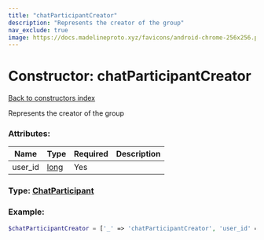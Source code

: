 ```yaml
---
title: "chatParticipantCreator"
description: "Represents the creator of the group"
nav_exclude: true
image: https://docs.madelineproto.xyz/favicons/android-chrome-256x256.png
---
```

# Constructor: chatParticipantCreator  
[Back to constructors index](/API_docs/constructors/index.html)



Represents the creator of the group

### Attributes:

| Name     |    Type       | Required | Description |
|----------|---------------|----------|-------------|
|user\_id|[long](/API_docs/types/long.html) | Yes|



### Type: [ChatParticipant](/API_docs/types/ChatParticipant.html)


### Example:

```php
$chatParticipantCreator = ['_' => 'chatParticipantCreator', 'user_id' => long];
```  
